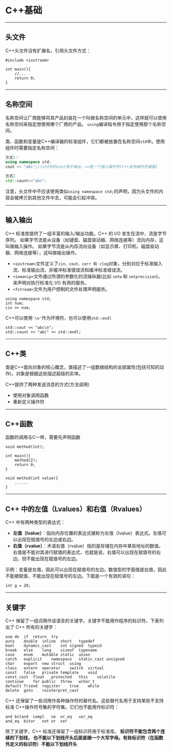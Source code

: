 # C++基础

---
## 头文件

C++头文件没有扩展名，引用头文件方式：

```
#include <iostream>

int main(){
    //...
    return 0;
}
```

---
## 名称空间

名称空间让厂商能够将其产品封装在一个叫做名称空间的单元中，这样就可以使用名称空间来指定想使用哪个厂商的产品。
`using`编译指令用于指定使用那个名称空间。

类、函数和变量是C++编译器的标准组件，它们都被放置在名称空间`std`中。使用组件时需要指定名称空间：

```c++
方式1：
using namespace std;
cout << "abc";//std中的cout用于输出，<<是一个插入操作符(C++支持操作符重载)

方式2
std::count<<"abc";
```

注意，头文件中不应该使用类似`using namespace std;`的声明，因为头文件的内容会被拷贝到其他文件中去，可能会引起冲突。


---
## 输入输出

C++ 标准库提供了一组丰富的输入/输出功能。C++ 的 I/O 发生在流中，流是字节序列。
如果字节流是从设备（如键盘、磁盘驱动器、网络连接等）流向内存，这叫做输入操作。
如果字节流是从内存流向设备（如显示屏、打印机、磁盘驱动器、网络连接等），这叫做输出操作。


- `<iostream>`文件定义了` cin、cout、cerr 和 clog `对象，分别对应于标准输入流、标准输出流、非缓冲标准错误流和缓冲标准错误流。
- `<iomanip>`文件通过所谓的参数化的流操纵器(比如 `setw` 和 `setprecision`)，来声明对执行标准化 I/O 有用的服务。
- `<fstream>`文件为用户控制的文件处理声明服务。

```
using namespace std;
int num;
cin >> num;
```

C++可以使用`'\n'`作为环境符，也可以使用`std::endl`
```
std::cout << "abc\n";
std::count << "abc" << std::endl;
```

---
## C++类

类是C++面向对象的核心概念，类描述了一组数据结构的全部属性(包括可知的动作)，对象是根据这些描述超级的实体。

C++提供了两种发送消息的方式(方法调用)

- 使用对象调用函数
- 重新定义操作符

---
## C++函数

函数的调用与C一样，需要先声明函数

```
void method(int);

int main(){
    method(2);
    return 0;
}

void method(int value){
    ......
}
```

---
## C++ 中的左值（Lvalues）和右值（Rvalues）

C++ 中有两种类型的表达式：

- **左值（lvalue）**：指向内存位置的表达式被称为左值（lvalue）表达式。左值可以出现在赋值号的左边或右边。
- **右值（rvalue）**：术语右值（rvalue）指的是存储在内存中某些地址的数值。右值是不能对其进行赋值的表达式，也就是说，右值可以出现在赋值号的右边，但不能出现在赋值号的左边。

示例：变量是左值，因此可以出现在赋值号的左边。数值型的字面值是右值，因此不能被赋值，不能出现在赋值号的左边。下面是一个有效的语句：

```
int g = 20;
```


---
## 关键字


C++ 保留了一组词用作该语言的关键字。关键字不能用作程序的标识符。下表列出了 C++ 所有的关键字：
```
asm	do	if	return	try
auto	double	inline	short	typedef
bool	dynamic_cast	int	signed	typeid
break	else	long	sizeof	typename
case	enum	mutable	static	union
catch	explicit	namespace	static_cast	unsigned
char	export	new	struct	using
class	extern	operator	switch	virtual
const	false	private	template	void
const_cast	float	protected	this	volatile
continue	for	public	throw	wchar_t
default	friend	register	true	while
delete	goto	reinterpret_cast		
```

C++ 还保留了一些词用作各种操作符的替代名。这些替代名用于支持某些不支持标准 C++操作符号集的字符集。它们也不能用作标识符：
```
and	bitand	compl	no	or_eq	xor_eq
and_eq	bitor	not	or	xor	
```

除了关键字，C++ 标准还保留了一组标识符用于标准库。 **标识符不能包含两个连续的下划线，
也不能以下划线开头后面紧跟一个大写字母。有些标识符（在函数外定义的标识符）不能以下划线开头** 